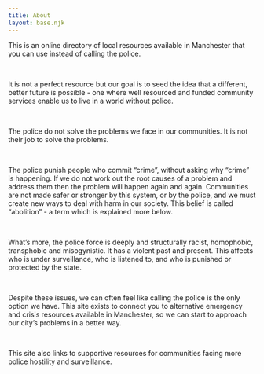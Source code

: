 ```yaml
---
title: About
layout: base.njk
---
```

This is an online directory of local resources available in Manchester that you can use instead of calling the police. 

 

It is not a perfect resource but our goal is to seed the idea that a different, better future is possible - one where well resourced and funded community services enable us to live in a world without police. 

 

The police do not solve the problems we face in our communities. It is not their job to solve the problems. 

 

The police punish people who commit “crime”, without asking why “crime” is happening. If we do not work out the root causes of a problem and address them then the problem will happen again and again. Communities are not made safer or stronger by this system, or by the police, and we must create new ways to deal with harm in our society. This belief is called “abolition” - a term which is explained more below. 

 

What’s more, the police force is deeply and structurally racist, homophobic, transphobic and misogynistic. It has a violent past and present. This affects who is under surveillance, who is listened to, and who is punished or protected by the state.

 

Despite these issues, we can often feel like calling the police is the only option we have. This site exists to connect you to alternative emergency and crisis resources available in Manchester, so we can start to approach our city’s problems in a better way. 

 

This site also links to supportive resources for communities facing more police hostility and surveillance.